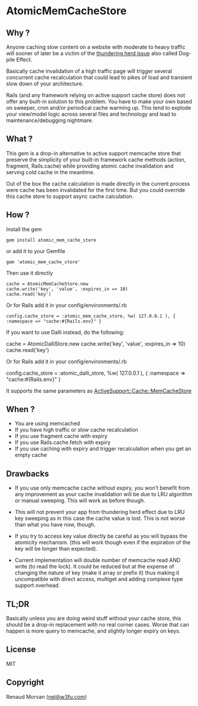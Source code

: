 # AtomicMemCacheStore

## Why ?

Anyone caching slow content on a website with moderate to heavy traffic will
sooner of later be a victim of the [thundering herd issue](http://en.wikipedia.org/wiki/Thundering_herd_problem) also called Dog-pile Effect.

Basically cache invalidation of a high traffic page will trigger several concurrent cache recalculation that could lead to pikes of load and transient slow down of your architecture.

Rails (and any framework relying on active support cache store) does not offer any built-in solution to this problem. You have to make your own based on sweeper, cron and/or periodical cache warming up. This tend to explode your view/model logic across several files and technology and lead to maintenance/debugging nightmare.

## What ?

This gem is a drop-in alternative to active support memcache store that preserve the simplicity of your built-in framework cache methods (action, fragment, Rails.cache) while providing atomic cache invalidation and serving cold cache in the meantime.

Out of the box the cache calculation is made directly in the current process were cache has been invalidated for the first time. But you could override this cache store to support async cache calculation.

## How ?

Install the gem

    gem install atomic_mem_cache_store
	
or add it to your Gemfile

	gem 'atomic_mem_cache_store'

Then use it directly

	cache = AtomicMemCacheStore.new
	cache.write('key', 'value', :expires_in => 10)
	cache.read('key')

Or for Rails add it in your config/environments/<env>.rb

	config.cache_store = :atomic_mem_cache_store, %w( 127.0.0.1 ), { :namespace => "cache:#{Rails.env}" }

If you want to use Dalli instead, do the following:

  cache = AtomicDalliStore.new
  cache.write('key', 'value', :expires_in => 10)
  cache.read('key')

Or for Rails add it in your config/environments/<env>.rb

  config.cache_store = :atomic_dalli_store, %w( 127.0.0.1 ), { :namespace => "cache:#{Rails.env}" }

It supports the same parameters as [ActiveSupport::Cache::MemCacheStore](http://apidock.com/rails/ActiveSupport/Cache/MemCacheStore)

## When ?

- You are using memcached
- If you have high traffic or slow cache recalculation
- If you use fragment cache with expiry
- If you use Rails.cache.fetch with expiry
- If you use caching with expiry and trigger recalculation when you get an empty cache

## Drawbacks

- If you use only memcache cache without expiry, you won't benefit from any improvement as your cache invalidation will be due to LRU algorithm or manual sweeping. This will work as before though.

- This will not prevent your app from thundering herd effect due to LRU key sweeping as in this case the cache value is lost. This is not worse than what you have now, though.

- If you try to access key value directly be careful as you will bypass the atomicity mechanism. (this will work though even if the expiration of the key will be longer than expected).

- Current implementation will double number of memcache read AND write (to read
  the lock). It could be reduced but at the expense of changing the nature of
  key (make it array or prefix it) thus making it uncompatible with direct access, multiget and adding
  complexe type support overhead.

## TL;DR

Basically unless you are doing weird stuff without your cache store, this should be a drop-in replacement with no real corner cases. Worse that can happen is more query to memcache, and slightly longer expiry on keys.

## License

MIT

## Copyright

Renaud Morvan (nel@w3fu.com)
